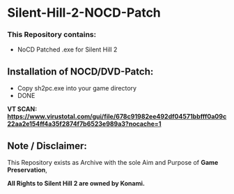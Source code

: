 # Silent-Hill-2-NOCD-Patch
### This Repository contains:
- NoCD Patched .exe for Silent Hill 2


## Installation of NOCD/DVD-Patch:
- Copy sh2pc.exe into your game directory
- DONE


**VT SCAN:** **https://www.virustotal.com/gui/file/678c91982ee492df04571bbfff0a09c22aa2e154ff4a35f2874f7b6523e989a3?nocache=1**


## **Note / Disclaimer:**
This Repository exists as Archive with the sole Aim and Purpose of **Game Preservation**,

**All Rights to Silent Hill 2 are owned by Konami.** 
